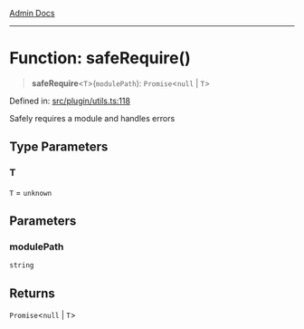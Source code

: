 [Admin Docs](/)

***

# Function: safeRequire()

> **safeRequire**\<`T`\>(`modulePath`): `Promise`\<`null` \| `T`\>

Defined in: [src/plugin/utils.ts:118](https://github.com/Sourya07/talawa-api/blob/583d62db9438de398bb9012a4a2617e2cb268b08/src/plugin/utils.ts#L118)

Safely requires a module and handles errors

## Type Parameters

### T

`T` = `unknown`

## Parameters

### modulePath

`string`

## Returns

`Promise`\<`null` \| `T`\>
